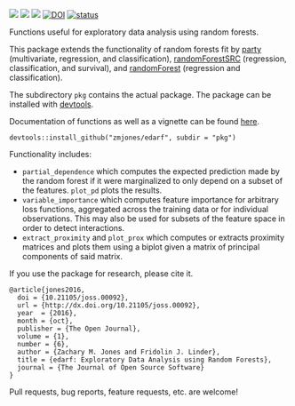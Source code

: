 ![](https://travis-ci.org/zmjones/edarf.svg) ![](http://www.r-pkg.org/badges/version/edarf)
![](http://cranlogs.r-pkg.org/badges/edarf)
[![DOI](https://zenodo.org/badge/23669422.svg)](https://zenodo.org/badge/latestdoi/23669422)
[![status](http://joss.theoj.org/papers/d29df349c8450ef958c0fde5bf164371/status.svg)](http://joss.theoj.org/papers/d29df349c8450ef958c0fde5bf164371)

Functions useful for exploratory data analysis using random forests.

This package extends the functionality of random forests fit by [party](https://CRAN.R-project.org/package=party) (multivariate, regression, and classification), [randomForestSRC](https://CRAN.R-project.org/package=randomForestSRC) (regression, classification, and survival), and [randomForest](https://CRAN.R-project.org/package=randomForest) (regression and classification).

The subdirectory `pkg` contains the actual package. The package can be installed with [devtools](https://cran.r-project.org/package=devtools).

Documentation of functions as well as a vignette can be found [here](http://zmjones.github.io/edarf/).

```{r}
devtools::install_github("zmjones/edarf", subdir = "pkg")
```

Functionality includes:

 - `partial_dependence` which computes the expected prediction made by the random forest if it were marginalized to only depend on a subset of the features. `plot_pd` plots the results.
 - `variable_importance` which computes feature importance for arbitrary loss functions, aggregated across the training data or for individual observations. This may also be used for subsets of the feature space in order to detect interactions.
 - `extract_proximity` and `plot_prox` which computes or extracts proximity matrices and plots them using a biplot given a matrix of principal components of said matrix.
 
If you use the package for research, please cite it.

	@article{jones2016,
	  doi = {10.21105/joss.00092},
	  url = {http://dx.doi.org/10.21105/joss.00092},
	  year  = {2016},
	  month = {oct},
	  publisher = {The Open Journal},
	  volume = {1},
	  number = {6},
	  author = {Zachary M. Jones and Fridolin J. Linder},
	  title = {edarf: Exploratory Data Analysis using Random Forests},
	  journal = {The Journal of Open Source Software}
	}

Pull requests, bug reports, feature requests, etc. are welcome!
